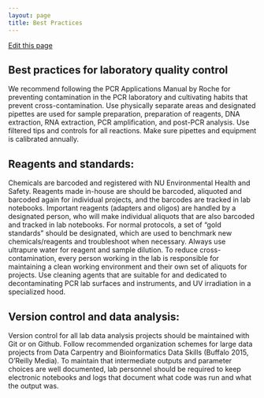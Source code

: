```yaml
---
layout: page
title: Best Practices
---
```


[Edit this page](https://github.com/NUMSC-CoreFacility/sharedLabSpace/edit/gh-pages/bestpractices.md)

## Best practices for laboratory quality control
We recommend following the PCR Applications Manual by Roche for preventing contamination in the PCR laboratory and cultivating habits that prevent cross-contamination. Use physically separate areas and designated pipettes are used for sample preparation, preparation of reagents, DNA extraction, RNA extraction, PCR amplification, and post-PCR analysis. Use filtered tips and controls for all reactions. Make sure pipettes and equipment is calibrated annually.

## Reagents and standards: 
Chemicals are barcoded and registered with NU Environmental Health and Safety. Reagents made in-house are should be barcoded, aliquoted and barcoded again for individual projects, and the barcodes are tracked in lab notebooks. Important reagents (adapters and oligos) are handled by a designated person, who will make individual aliquots that are also barcoded and tracked in lab notebooks. For normal protocols, a set of “gold standards” should be designated, which are used to benchmark new chemicals/reagents and troubleshoot when necessary. Always use ultrapure water for reagent and sample dilution.
To reduce cross-contamination, every person working in the lab is responsible for maintaining a clean working environment and their own set of aliquots for projects. Use cleaning agents that are suitable for and dedicated to decontaminating PCR lab surfaces and instruments, and UV irradiation in a specialized hood. 

## Version control and data analysis: 
Version control for all lab data analysis projects should be maintained with Git or on Github. Follow recommended organization schemes for large data projects from Data Carpentry and Bioinformatics Data Skills (Buffalo 2015, O’Reilly Media). To maintain that intermediate outputs and parameter choices are well documented, lab personnel should be required to keep electronic notebooks and logs that document what code was run and what the output was.
